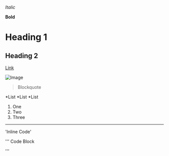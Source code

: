 *Italic*

**Bold**

# Heading 1

## Heading 2

[Link](https://images.fineartamerica.com/images/artworkimages/mediumlarge/3/capybara-cabernet-will-bullas.jpg)

![Image](https://images.fineartamerica.com/images/artworkimages/mediumlarge/3/capybara-cabernet-will-bullas.jpg)	

> Blockquote

*List
*List
*List

1. One
2. Two 
3. Three

---

'Inline Code'

'''
Code Block

'''

